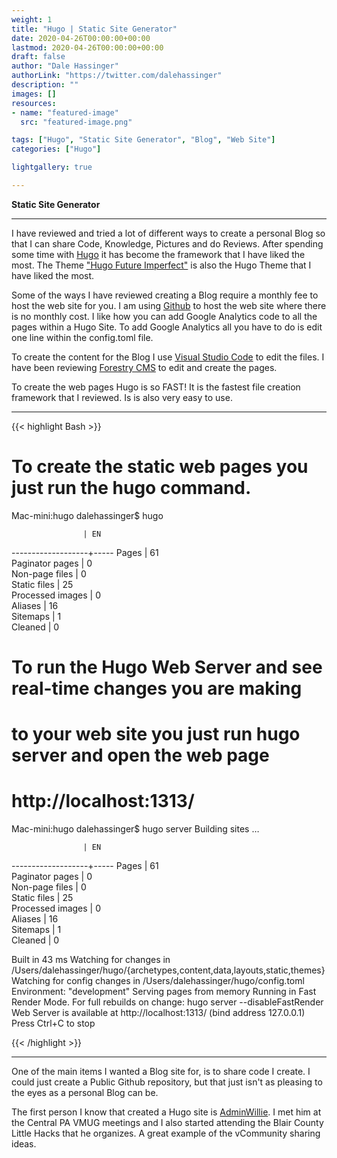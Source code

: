 ```yaml
---
weight: 1
title: "Hugo | Static Site Generator"
date: 2020-04-26T00:00:00+00:00
lastmod: 2020-04-26T00:00:00+00:00
draft: false
author: "Dale Hassinger"
authorLink: "https://twitter.com/dalehassinger"
description: ""
images: []
resources:
- name: "featured-image"
  src: "featured-image.png"

tags: ["Hugo", "Static Site Generator", "Blog", "Web Site"]
categories: ["Hugo"]

lightgallery: true

---
```


**Static Site Generator**

<!--more-->

---

I have reviewed and tried a lot of different ways to create a personal Blog so that I can share Code, Knowledge, Pictures and do Reviews. After spending some time with [Hugo](https://gohugo.io/) it has become the framework that I have liked the most.  The Theme ["Hugo Future Imperfect"](https://themes.gohugo.io/future-imperfect/) is also the Hugo Theme that I have liked the most.

Some of the ways I have reviewed creating a Blog require a monthly fee to host the web site for you. I am using [Github](https://github.com/) to host the web site where there is no monthly cost. I like how you can add Google Analytics code to all the pages within a Hugo Site. To add Google Analytics all you have to do is edit one line within the config.toml file.

To create the content for the Blog I use [Visual Studio Code](https://code.visualstudio.com/) to edit the files.  I have been reviewing [Forestry CMS](https://forestry.io/) to edit and create the pages.

To create the web pages Hugo is so FAST! It is the fastest file creation framework that I reviewed. Is is also very easy to use.

---

{{< highlight Bash >}}

# To create the static web pages you just run the hugo command.

Mac-mini:hugo dalehassinger$ hugo

                    | EN  
-------------------+-----
  Pages            | 61  
  Paginator pages  |  0  
  Non-page files   |  0  
  Static files     | 25  
  Processed images |  0  
  Aliases          | 16  
  Sitemaps         |  1  
  Cleaned          |  0  

# To run the Hugo Web Server and see real-time changes you are making
# to your web site you just run hugo server and open the web page
# http://localhost:1313/

Mac-mini:hugo dalehassinger$ hugo server
Building sites … 

                    | EN  
-------------------+-----
  Pages            | 61  
  Paginator pages  |  0  
  Non-page files   |  0  
  Static files     | 25  
  Processed images |  0  
  Aliases          | 16  
  Sitemaps         |  1  
  Cleaned          |  0  

Built in 43 ms
Watching for changes in /Users/dalehassinger/hugo/{archetypes,content,data,layouts,static,themes}
Watching for config changes in /Users/dalehassinger/hugo/config.toml
Environment: "development"
Serving pages from memory
Running in Fast Render Mode. For full rebuilds on change: hugo server --disableFastRender
Web Server is available at http://localhost:1313/ (bind address 127.0.0.1)
Press Ctrl+C to stop

{{< /highlight >}}

---

One of the main items I wanted a Blog site for, is to share code I create.  I could just create a Public Github repository, but that just isn't as pleasing to the eyes as a personal Blog can be.

The first person I know that created a Hugo site is [AdminWillie](https://adminwillie.github.io/). I met him at the Central PA VMUG meetings and I also started attending the Blair County Little Hacks that he organizes. A great example of the vCommunity sharing ideas.